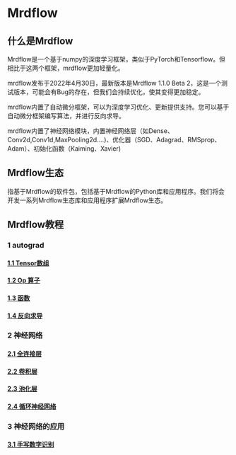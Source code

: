 # Mrdflow
## 什么是Mrdflow
Mrdflow是一个基于numpy的深度学习框架，类似于PyTorch和Tensorflow。但相比于这两个框架，mrdflow更加轻量化。

mrdflow发布于2022年4月30日，最新版本是Mrdflow 1.1.0 Beta 2，这是一个测试版本，可能会有Bug的存在，但我们会持续优化，使其变得更加稳定。

mrdflow内置了自动微分框架，可以为深度学习优化、更新提供支持。您可以基于自动微分框架编写算法，并进行反向求导。

mrdflow内置了神经网络模块，内置神经网络层（如Dense、Conv2d,Conv1d,MaxPooling2d....)、优化器（SGD、Adagrad、RMSprop、Adam）、初始化函数（Kaiming、Xavier)
## Mrdflow生态
指基于Mrdflow的软件包，包括基于Mrdflow的Python库和应用程序。我们将会开发一系列Mrdflow生态库和应用程序扩展Mrdflow生态。

## Mrdflow教程
### 1 autograd
####  [1.1 Tensor数组](http:\\mrdflow.github.io\zh\docs\mrdflow\11.md)
####  [1.2 Op 算子](http:\\mrdflow.github.io\zh\docs\mrdflow\12.md)
####  [1.3 函数](http:\\mrdflow.github.io\zh\docs\mrdflow\13.md)
####  [1.4 反向求导](http:\\mrdflow.github.io\zh\docs\mrdflow\13.md)
### 2 神经网络
#### [2.1 全连接层](http:\\mrdflow.github.io\zh\docs\mrdflow\21.md)
#### [2.2 卷积层](http:\\mrdflow.github.io\zh\docs\mrdflow\22.md)
#### [2.3 池化层](http:\\mrdflow.github.io\zh\docs\mrdflow\23.md)
#### [2.4 循环神经网络](http:\\mrdflow.github.io\zh\docs\mrdflow\24.md)
### 3 神经网络的应用
#### [3.1 手写数字识别](http:\\mrdflow.github.io\zh\docs\mrdflow\31.md)

